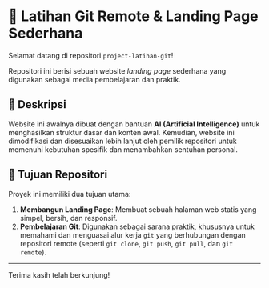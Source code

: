 # 🚀 Latihan Git Remote & Landing Page Sederhana

Selamat datang di repositori `project-latihan-git`!

Repositori ini berisi sebuah website *landing page* sederhana yang digunakan sebagai media pembelajaran dan praktik.

## 📝 Deskripsi

Website ini awalnya dibuat dengan bantuan **AI (Artificial Intelligence)** untuk menghasilkan struktur dasar dan konten awal. Kemudian, website ini dimodifikasi dan disesuaikan lebih lanjut oleh pemilik repositori untuk memenuhi kebutuhan spesifik dan menambahkan sentuhan personal.

## 🎯 Tujuan Repositori

Proyek ini memiliki dua tujuan utama:

1.  **Membangun Landing Page**: Membuat sebuah halaman web statis yang simpel, bersih, dan responsif.
2.  **Pembelajaran Git**: Digunakan sebagai sarana praktik, khususnya untuk memahami dan menguasai alur kerja `git` yang berhubungan dengan repositori remote (seperti `git clone`, `git push`, `git pull`, dan `git remote`).

---

Terima kasih telah berkunjung!